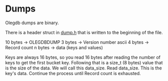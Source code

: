 Dumps
=====

Olegdb dumps are binary.

There is a header struct in [dump.h](./include/dump.h) that is written to the
beginning of the file.

10 bytes -> OLEGDBDUMP
3 bytes   -> Version number ascii
4 bytes   -> Record count
n bytes   -> data (keys and values)

Keys are always 16 bytes, so you read 16 bytes after reading the number of keys
to get the first bucket key. Following that is a size_t (8 bytes) value that is
the size of the data. We will call this data_size. Read data_size. This is the
key's data. Continue the process until Record count is exhausted.
